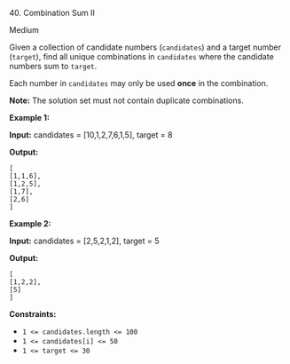 ﻿40\. Combination Sum II

Medium

Given a collection of candidate numbers (`candidates`) and a target number (`target`), find all unique combinations in `candidates` where the candidate numbers sum to `target`.

Each number in `candidates` may only be used **once** in the combination.

**Note:** The solution set must not contain duplicate combinations.

**Example 1:**

**Input:** candidates = [10,1,2,7,6,1,5], target = 8

**Output:**

    [
    [1,1,6],
    [1,2,5],
    [1,7],
    [2,6]
    ] 

**Example 2:**

**Input:** candidates = [2,5,2,1,2], target = 5

**Output:**

    [
    [1,2,2],
    [5]
    ] 

**Constraints:**

*   `1 <= candidates.length <= 100`
*   `1 <= candidates[i] <= 50`
*   `1 <= target <= 30`